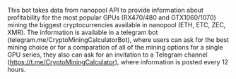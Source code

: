 This bot takes data from nanopool API to provide information about
profitability for the most popular GPUs (RX470/480 and GTX1060/1070)
mining the biggest cryptocurrencies available in nanopool (ETH, ETC, ZEC, XMR).
The information is available in a telegram bot (telegram.me/CryptoMiningCalculatorBot),
where users can ask for the best mining choice or for a comparation of all of the mining options
for a single GPU series, they also can ask for an invitation to a Telegram channel 
(https://t.me/CryptoMiningCalculator), where information is posted every 12 hours.